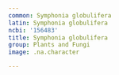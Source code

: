 ```yaml
---
common: Symphonia globulifera
latin: Symphonia globulifera
ncbi: '156483'
title: Symphonia globulifera
group: Plants and Fungi
image: .na.character

---
```

